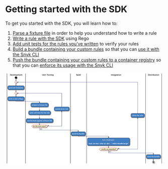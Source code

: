 # Getting started with the SDK

To get you started with the SDK, you will learn how to:

1. [Parse a fixture file](parsing-an-input-file.md) in order to help you understand how to write a rule
2. [​Write a rule with the SDK](writing-a-rule.md) using Rego
3. [Add unit tests for the rules you’ve written](testing-a-rule.md) to verify your rules
4. [Build a bundle containing your custom rules](bundling-rules.md) so that you can [use it with the Snyk CLI](../use-IaC-custom-rules-with-CLI/)
5. [Push the bundle containing your custom rules to a container registry](pushing-a-bundle.md) so that you can [enforce its usage with the Snyk CLI](../use-IaC-custom-rules-with-CLI/#to-test-for-a-custom-issue-using-a-bundle-from-a-container-registry)

![Development to Distribution Workflow](<../../../../.gitbook/assets/image (76) (1).png>)
